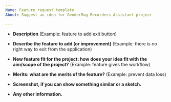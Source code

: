 ```yaml
---
Name: Feature request template
About: Suggest an idea for GenderMag Recorders Assistant project

---
```



* **Description** (Example: feature to add exit button)




* **Describe the feature to add (or improvement)** (Example: there is no right way to exit from the application)




* **New feature fit for the project: how does your idea fit with the aim/scope of the project?** (Example: feature gives the workflow) 




* **Merits: what are the merits of the feature?** (Example: prevent data loss)




* **Screenshot, if you can show something similar or a sketch.**




* **Any other information.**



